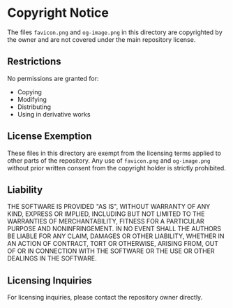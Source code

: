 # Copyright Notice

The files `favicon.png` and `og-image.png` in this directory are copyrighted by the owner and are not covered under the main repository license.

## Restrictions

No permissions are granted for:
- Copying
- Modifying
- Distributing
- Using in derivative works

## License Exemption

These files in this directory are exempt from the licensing terms applied to other parts of the repository. Any use of `favicon.png` and `og-image.png` without prior written consent from the copyright holder is strictly prohibited.

## Liability

THE SOFTWARE IS PROVIDED "AS IS", WITHOUT WARRANTY OF ANY KIND, EXPRESS OR IMPLIED, INCLUDING BUT NOT LIMITED TO THE WARRANTIES OF MERCHANTABILITY, FITNESS FOR A PARTICULAR PURPOSE AND NONINFRINGEMENT. IN NO EVENT SHALL THE AUTHORS BE LIABLE FOR ANY CLAIM, DAMAGES OR OTHER LIABILITY, WHETHER IN AN ACTION OF CONTRACT, TORT OR OTHERWISE, ARISING FROM, OUT OF OR IN CONNECTION WITH THE SOFTWARE OR THE USE OR OTHER DEALINGS IN THE SOFTWARE.

## Licensing Inquiries

For licensing inquiries, please contact the repository owner directly.
